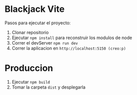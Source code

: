 
# Blackjack Vite
Pasos para ejecutar el proyecto:

1. Clonar repositorio 
2. Ejecutar ```npm install``` para reconstruir los modulos de node 
3. Correr el devServer ```npm run dev```
4. Correr la aplicacion en ```http://localhost:5150 (creo:p)```

# Produccion
1. Ejecutar ```npm build```
2. Tomar la carpeta ```dist``` y desplegarla

